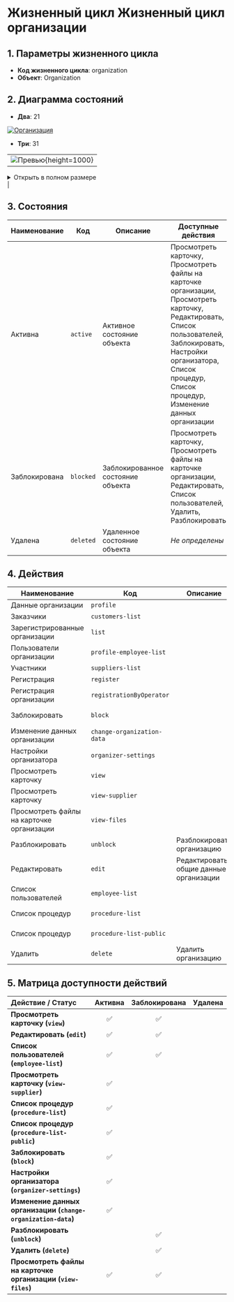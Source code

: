 # Жизненный цикл Жизненный цикл организации

## 1. Параметры жизненного цикла

- **Код жизненного цикла**: organization
- **Объект**: Organization

## 2. Диаграмма состояний

- **Два**: 21

[![Организация](../../_images/workflow/diagrams-svg/organization.svg)](../../_images/workflow/diagrams-svg/user.svg)

- **Три**: 31

| |
|:--:|
| ![Превью](../../_images/workflow/diagrams-svg/organization.svg){height=1000}  

<details><summary>Открыть в полном размере</summary>

![Оригинал](../../_images/workflow/diagrams-svg/user.svg)

</details> |


## 3. Состояния

| Наименование | Код | Описание | Доступные действия |
|--------------|-----|----------|-------------------|
| Активна | `active` | Активное состояние объекта | Просмотреть карточку, Просмотреть файлы на карточке организации, Просмотреть карточку, Редактировать, Список пользователей, Заблокировать, Настройки организатора, Список процедур, Список процедур, Изменение данных организации |
| Заблокирована | `blocked` | Заблокированное состояние объекта | Просмотреть карточку, Просмотреть файлы на карточке организации, Редактировать, Список пользователей, Удалить, Разблокировать |
| Удалена | `deleted` | Удаленное состояние объекта | *Не определены* |

## 4. Действия

| Наименование | Код | Описание | Тип |
|--------------|-----|----------|-----|
| Данные организации | `profile` |  | Глобальное |
| Заказчики | `customers-list` |  | Глобальное |
| Зарегистрированные организации | `list` |  | Глобальное |
| Пользователи организации | `profile-employee-list` |  | Глобальное |
| Участники | `suppliers-list` |  | Глобальное |
| Регистрация | `register` |  | Инициализирующие |
| Регистрация организации | `registrationByOperator` |  | Инициализирующие |
| Заблокировать | `block` |  | Действие состояния |
| Изменение данных организации | `change-organization-data` |  | Действие состояния |
| Настройки организатора | `organizer-settings` |  | Действие состояния |
| Просмотреть карточку | `view` |  | Действие состояния |
| Просмотреть карточку | `view-supplier` |  | Действие состояния |
| Просмотреть файлы на карточке организации | `view-files` |  | Действие состояния |
| Разблокировать | `unblock` | Разблокировать организацию | Действие состояния |
| Редактировать | `edit` | Редактировать общие данные организации | Действие состояния |
| Список пользователей | `employee-list` |  | Действие состояния |
| Список процедур | `procedure-list` |  | Действие состояния |
| Список процедур | `procedure-list-public` |  | Действие состояния |
| Удалить | `delete` | Удалить организацию | Действие состояния |

## 5. Матрица доступности действий

| Действие / Статус | Активна | Заблокирована | Удалена |
|:---------|:---------:|:---------:|:---------:|
| **Просмотреть карточку (`view`)** | ✅ | ✅ |  |
| **Редактировать (`edit`)** | ✅ | ✅ |  |
| **Список пользователей (`employee-list`)** | ✅ | ✅ |  |
| **Просмотреть карточку (`view-supplier`)** | ✅ |  |  |
| **Список процедур (`procedure-list`)** | ✅ |  |  |
| **Список процедур (`procedure-list-public`)** | ✅ |  |  |
| **Заблокировать (`block`)** | ✅ |  |  |
| **Настройки организатора (`organizer-settings`)** | ✅ |  |  |
| **Изменение данных организации (`change-organization-data`)** | ✅ |  |  |
| **Разблокировать (`unblock`)** |  | ✅ |  |
| **Удалить (`delete`)** |  | ✅ |  |
| **Просмотреть файлы на карточке организации (`view-files`)** | ✅ | ✅ |  |

